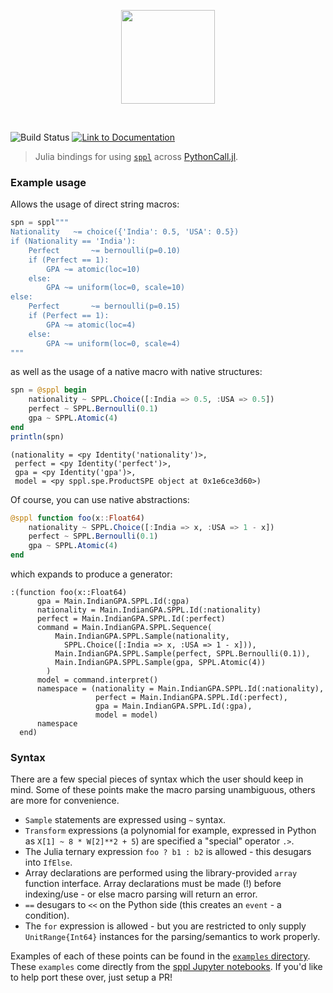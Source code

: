 <p align="center">
<img height="150px" src="sppl.png"/>
</p>
<br>

![Build Status](https://github.com/probcomp/SPPL.jl/actions/workflows/CI.yml/badge.svg)
[![Link to Documentation](https://img.shields.io/badge/docs-dev-blue.svg)](https://probcomp.github.io/SPPL.jl/dev)

> Julia bindings for using [`sppl`](https://github.com/probcomp/sppl) across [PythonCall.jl](https://github.com/cjdoris/PythonCall.jl).

### Example usage

Allows the usage of direct string macros:

```julia
spn = sppl"""
Nationality   ~= choice({'India': 0.5, 'USA': 0.5})
if (Nationality == 'India'):
    Perfect       ~= bernoulli(p=0.10)
    if (Perfect == 1):  
        GPA ~= atomic(loc=10)
    else:               
        GPA ~= uniform(loc=0, scale=10)
else:
    Perfect       ~= bernoulli(p=0.15)
    if (Perfect == 1):  
        GPA ~= atomic(loc=4)
    else:               
        GPA ~= uniform(loc=0, scale=4)
"""
```

as well as the usage of a native macro with native structures:

```julia
spn = @sppl begin
    nationality ~ SPPL.Choice([:India => 0.5, :USA => 0.5])
    perfect ~ SPPL.Bernoulli(0.1)
    gpa ~ SPPL.Atomic(4)
end
println(spn)
```

```
(nationality = <py Identity('nationality')>, 
 perfect = <py Identity('perfect')>, 
 gpa = <py Identity('gpa')>, 
 model = <py sppl.spe.ProductSPE object at 0x1e6ce3d60>)
```

Of course, you can use native abstractions:

```julia
@sppl function foo(x::Float64)
    nationality ~ SPPL.Choice([:India => x, :USA => 1 - x])
    perfect ~ SPPL.Bernoulli(0.1)
    gpa ~ SPPL.Atomic(4)
end
```

which expands to produce a generator:

```
:(function foo(x::Float64)
      gpa = Main.IndianGPA.SPPL.Id(:gpa)
      nationality = Main.IndianGPA.SPPL.Id(:nationality)
      perfect = Main.IndianGPA.SPPL.Id(:perfect)
      command = Main.IndianGPA.SPPL.Sequence(
          Main.IndianGPA.SPPL.Sample(nationality, 
            SPPL.Choice([:India => x, :USA => 1 - x])), 
          Main.IndianGPA.SPPL.Sample(perfect, SPPL.Bernoulli(0.1)),
          Main.IndianGPA.SPPL.Sample(gpa, SPPL.Atomic(4))
        )
      model = command.interpret()
      namespace = (nationality = Main.IndianGPA.SPPL.Id(:nationality), 
                   perfect = Main.IndianGPA.SPPL.Id(:perfect), 
                   gpa = Main.IndianGPA.SPPL.Id(:gpa), 
                   model = model)
      namespace
  end)
```

### Syntax

There are a few special pieces of syntax which the user should keep in mind. Some of these points make the macro parsing unambiguous, others are more for convenience.

- `Sample` statements are expressed using `~` syntax.
- `Transform` expressions (a polynomial for example, expressed in Python as `X[1] ~ 8 * W[2]**2 + 5`) are specified a "special" operator `.>`.
- The Julia ternary expression `foo ? b1 : b2` is allowed - this desugars into `IfElse`.
- Array declarations are performed using the library-provided `array` function interface. Array declarations must be made (!) before indexing/use - or else macro parsing will return an error.
- `==` desugars to `<<` on the Python side (this creates an `event` - a condition). 
- The `for` expression is allowed - but you are restricted to only supply `UnitRange{Int64}` instances for the parsing/semantics to work properly.

Examples of each of these points can be found in the [`examples` directory](https://github.com/femtomc/SPPL.jl/tree/master/examples). These `examples` come directly from the [sppl Jupyter notebooks](https://github.com/probcomp/sppl/tree/master/examples). If you'd like to help port these over, just setup a PR!
